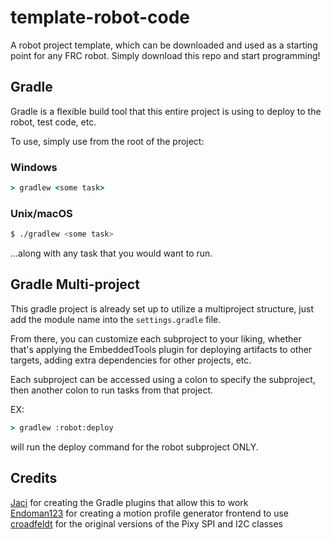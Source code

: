 # template-robot-code
A robot project template, which can be downloaded and used as a starting point for any FRC robot. Simply download this repo and start programming!

## Gradle
Gradle is a flexible build tool that this entire project is using to deploy to the robot, test code, etc.

To use, simply use from the root of the project:

### Windows
```cmd
> gradlew <some task>
```

### Unix/macOS
```bash
$ ./gradlew <some task>
```

...along with any task that you would want to run.

## Gradle Multi-project
This gradle project is already set up to utilize a multiproject structure, just add the module name into
the `settings.gradle` file.

From there, you can customize each subproject to your liking, whether that's applying the EmbeddedTools
plugin for deploying artifacts to other targets, adding extra dependencies for other projects, etc.

Each subproject can be accessed using a colon to specify the subproject,
then another colon to run tasks from that project.

EX:
```cmd
> gradlew :robot:deploy
```
will run the deploy command for the robot subproject ONLY.

## Credits
[Jaci](https://github.com/JacisNonsense) for creating the Gradle plugins that allow this to work  
[Endoman123](https://github.com/Endoman123) for creating a motion profile generator frontend to use
[croadfeldt](https://github.com/croadfeldt/wpilib_pixy_spi_java) for the original versions of the Pixy SPI and I2C classes